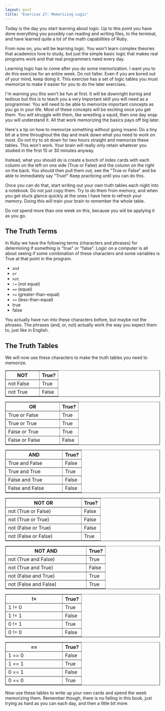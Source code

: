 ```yaml
---
layout: post
title: "Exercise 27: Memorizing Logic"
---
```


Today is the day you start learning about logic. Up to this point you have done everything you possibly can reading and writing files, to the terminal, and have learned quite a lot of the math capabilities of Ruby.

From now on, you will be learning logic. You won't learn complex theories that academics love to study, but just the simple basic logic that makes real programs work and that real programmers need every day.

Learning logic has to come after you do some memorization. I want you to do this exercise for an entire week. Do not falter. Even if you are bored out of your mind, keep doing it. This exercise has a set of logic tables you must memorize to make it easier for you to do the later exercises.

I'm warning you this won't be fun at first. It will be downright boring and tedious but this is to teach you a very important skill you will need as a programmer. You will need to be able to memorize important concepts as you go in your life. Most of these concepts will be exciting once you get them. You will struggle with them, like wrestling a squid, then one day snap you will understand it. All that work memorizing the basics pays off big later.

Here's a tip on how to memorize something without going insane: Do a tiny bit at a time throughout the day and mark down what you need to work on most. Do not try to sit down for two hours straight and memorize these tables. This won't work. Your brain will really only retain whatever you studied in the first 15 or 30 minutes anyway.

Instead, what you should do is create a bunch of index cards with each column on the left on one side (True or False) and the column on the right on the back. You should then pull them out, see the "True or False" and be able to immediately say "True!" Keep practicing until you can do this.

Once you can do that, start writing out your own truth tables each night into a notebook. Do not just copy them. Try to do them from memory, and when you get stuck glance quickly at the ones I have here to refresh your memory. Doing this will train your brain to remember the whole table.

Do not spend more than one week on this, because you will be applying it as you go.

## The Truth Terms
In Ruby we have the following terms (characters and phrases) for determining if something is "true" or "false". Logic on a computer is all about seeing if some combination of these characters and some variables is True at that point in the program.

* `and`
* `or`
* `not`
* `!=` (not equal)
* `==` (equal)
* `>=` (greater-than-equal)
* `<=` (less-than-equal)
* true
* false

You actually have run into these characters before, but maybe not the phrases. The phrases (and, or, not) actually work the way you expect them to, just like in English.

## The Truth Tables
We will now use these characters to make the truth tables you need to memorize.

<table border="1" class="docutils">
<colgroup>
<col width="64%">
<col width="36%">
</colgroup>
<thead valign="bottom">
<tr><th class="head">NOT</th>
<th class="head">True?</th>
</tr>
</thead>
<tbody valign="top">
<tr><td>not False</td>
<td>True</td>
</tr>
<tr><td>not True</td>
<td>False</td>
</tr>
</tbody>
</table>
<table border="1" class="docutils">
<colgroup>
<col width="74%">
<col width="26%">
</colgroup>
<thead valign="bottom">
<tr><th class="head">OR</th>
<th class="head">True?</th>
</tr>
</thead>
<tbody valign="top">
<tr><td>True or False</td>
<td>True</td>
</tr>
<tr><td>True or True</td>
<td>True</td>
</tr>
<tr><td>False or True</td>
<td>True</td>
</tr>
<tr><td>False or False</td>
<td>False</td>
</tr>
</tbody>
</table>
<table border="1" class="docutils">
<colgroup>
<col width="75%">
<col width="25%">
</colgroup>
<thead valign="bottom">
<tr><th class="head">AND</th>
<th class="head">True?</th>
</tr>
</thead>
<tbody valign="top">
<tr><td>True and False</td>
<td>False</td>
</tr>
<tr><td>True and True</td>
<td>True</td>
</tr>
<tr><td>False and True</td>
<td>False</td>
</tr>
<tr><td>False and False</td>
<td>False</td>
</tr>
</tbody>
</table>
<table border="1" class="docutils">
<colgroup>
<col width="80%">
<col width="20%">
</colgroup>
<thead valign="bottom">
<tr><th class="head">NOT OR</th>
<th class="head">True?</th>
</tr>
</thead>
<tbody valign="top">
<tr><td>not (True or False)</td>
<td>False</td>
</tr>
<tr><td>not (True or True)</td>
<td>False</td>
</tr>
<tr><td>not (False or True)</td>
<td>False</td>
</tr>
<tr><td>not (False or False)</td>
<td>True</td>
</tr>
</tbody>
</table>
<table border="1" class="docutils">
<colgroup>
<col width="81%">
<col width="19%">
</colgroup>
<thead valign="bottom">
<tr><th class="head">NOT AND</th>
<th class="head">True?</th>
</tr>
</thead>
<tbody valign="top">
<tr><td>not (True and False)</td>
<td>True</td>
</tr>
<tr><td>not (True and True)</td>
<td>False</td>
</tr>
<tr><td>not (False and True)</td>
<td>True</td>
</tr>
<tr><td>not (False and False)</td>
<td>True</td>
</tr>
</tbody>
</table>
<table border="1" class="docutils">
<colgroup>
<col width="75%">
<col width="25%">
</colgroup>
<thead valign="bottom">
<tr><th class="head">!=</th>
<th class="head">True?</th>
</tr>
</thead>
<tbody valign="top">
<tr><td>1 != 0</td>
<td>True</td>
</tr>
<tr><td>1 != 1</td>
<td>False</td>
</tr>
<tr><td>0 != 1</td>
<td>True</td>
</tr>
<tr><td>0 != 0</td>
<td>False</td>
</tr>
</tbody>
</table>
<table border="1" class="docutils">
<colgroup>
<col width="75%">
<col width="25%">
</colgroup>
<thead valign="bottom">
<tr><th class="head">==</th>
<th class="head">True?</th>
</tr>
</thead>
<tbody valign="top">
<tr><td>1 == 0</td>
<td>False</td>
</tr>
<tr><td>1 == 1</td>
<td>True</td>
</tr>
<tr><td>0 == 1</td>
<td>False</td>
</tr>
<tr><td>0 == 0</td>
<td>True</td>
</tr>
</tbody>
</table>

Now use these tables to write up your own cards and spend the week memorizing them. Remember though, there is no failing in this book, just trying as hard as you can each day, and then a little bit more.
